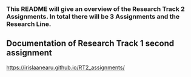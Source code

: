 ### This README will give an overview of the Research Track 2 Assignments. In total there will be 3 Assignments and the Research Line.

## Documentation of Research Track 1 second assignment

https://irislaanearu.github.io/RT2_assignments/

